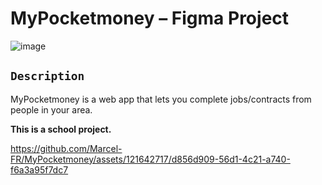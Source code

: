 # MyPocketmoney – Figma Project

![image](https://github.com/Marcel-FR/MyPocketmoney/assets/121642717/88fc0f08-388d-40f6-a7e3-1ed8c26714fe)

## `Description`

MyPocketmoney is a web app that lets you complete jobs/contracts from people in your area.

**This is a school project.**


https://github.com/Marcel-FR/MyPocketmoney/assets/121642717/d856d909-56d1-4c21-a740-f6a3a95f7dc7

